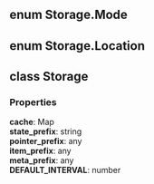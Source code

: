 ## enum **Storage.Mode**

## enum **Storage.Location**

## class **Storage**
### Properties
**cache**: Map<br>
**state_prefix**: string<br>
**pointer_prefix**: any<br>
**item_prefix**: any<br>
**meta_prefix**: any<br>
**DEFAULT_INTERVAL**: number<br>


